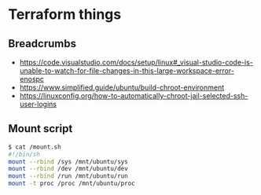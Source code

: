 # Terraform things

## Breadcrumbs

- https://code.visualstudio.com/docs/setup/linux#_visual-studio-code-is-unable-to-watch-for-file-changes-in-this-large-workspace-error-enospc
- https://www.simplified.guide/ubuntu/build-chroot-environment
- https://linuxconfig.org/how-to-automatically-chroot-jail-selected-ssh-user-logins

## Mount script

```bash
$ cat /mount.sh
#!/bin/sh
mount --rbind /sys /mnt/ubuntu/sys
mount --rbind /dev /mnt/ubuntu/dev
mount --rbind /run /mnt/ubuntu/run
mount -t proc /proc /mnt/ubuntu/proc
```